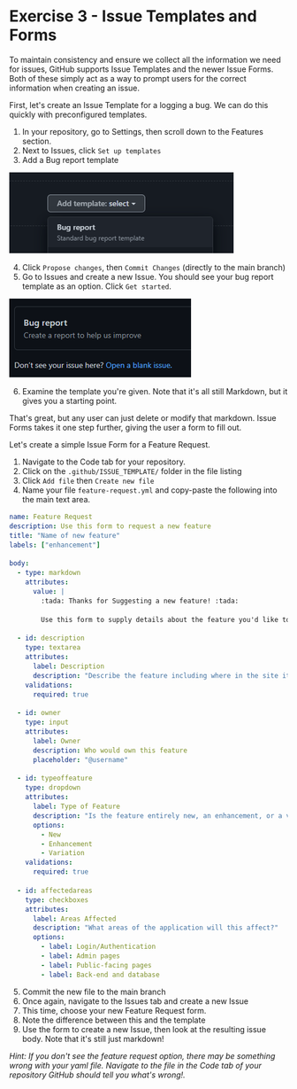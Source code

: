 # Exercise 3 - Issue Templates and Forms

To maintain consistency and ensure we collect all the information we need for issues, GitHub supports Issue Templates and the newer Issue Forms. Both of these simply act as a way to prompt users for the correct information when creating an issue.

First, let's create an Issue Template for a logging a bug. We can do this quickly with preconfigured templates.

1. In your repository, go to Settings, then scroll down to the Features section.
2. Next to Issues, click `Set up templates`
3. Add a Bug report template

![Bug Report template](../../images/bug-report.png)

4. Click `Propose changes`, then `Commit Changes` (directly to the main branch)
5. Go to Issues and create a new Issue. You should see your bug report template as an option. Click `Get started`.

![Bug Report template choice](../../images/bug-report-issue-type.png)

6. Examine the template you're given. Note that it's all still Markdown, but it gives you a starting point.

That's great, but any user can just delete or modify that markdown. Issue Forms takes it one step further, giving the user a form to fill out.

Let's create a simple Issue Form for a Feature Request.

1. Navigate to the Code tab for your repository.
2. Click on the `.github/ISSUE_TEMPLATE/` folder in the file listing
3. Click `Add file` then `Create new file`
4. Name your file `feature-request.yml` and copy-paste the following into the main text area.

```yaml
name: Feature Request
description: Use this form to request a new feature
title: "Name of new feature"
labels: ["enhancement"]

body:
  - type: markdown
    attributes:
      value: |
        :tada: Thanks for Suggesting a new feature! :tada:
        
        Use this form to supply details about the feature you'd like to see.
  
  - id: description
    type: textarea
    attributes:
      label: Description
      description: "Describe the feature including where in the site it should live and what it should do"
    validations:
      required: true

  - id: owner
    type: input
    attributes:
      label: Owner 
      description: Who would own this feature
      placeholder: "@username"

  - id: typeoffeature
    type: dropdown
    attributes:
      label: Type of Feature
      description: "Is the feature entirely new, an enhancement, or a variation on an existing feature?"
      options:
        - New
        - Enhancement
        - Variation
    validations:
      required: true
      
  - id: affectedareas
    type: checkboxes
    attributes:
      label: Areas Affected
      description: "What areas of the application will this affect?"
      options:
        - label: Login/Authentication
        - label: Admin pages
        - label: Public-facing pages
        - label: Back-end and database
```

5. Commit the new file to the main branch
6. Once again, navigate to the Issues tab and create a new Issue
7. This time, choose your new Feature Request form.
8. Note the difference between this and the template
9. Use the form to create a new Issue, then look at the resulting issue body. Note that it's still just markdown!

_Hint: If you don't see the feature request option, there may be something wrong with your yaml file. Navigate to the file in the Code tab of your repository GitHub should tell you what's wrong!._